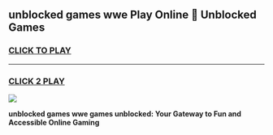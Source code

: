 
## unblocked games wwe Play Online 👋 Unblocked Games
<h3>
<a href="https://premium.freeplayer.one?title=unblocked_games_wwe&ref=19F">CLICK TO PLAY</a></h3>
<hr>

<h3>
<a href="https://premium.freeplayer.one?title=unblocked_games_wwe&ref=19F">CLICK 2 PLAY</a>
  
</h3>

<a href="https://premium.freeplayer.one?title=unblocked_games_wwe&ref=19F"><img src="https://clearcache.store/games.png"></a>


**unblocked games wwe games unblocked: Your Gateway to Fun and Accessible Online Gaming**
